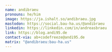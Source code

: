 ```yaml
---
name: andibraeu
pronouns: he/him
image: https://ja.ishalt.so/andibraeu.jpg
mastodon: https://social.bau-ha.us/@andibraeu
linkedin: https://linkedin.com/in/andreasbraeu
link: https://blog.andi95.de
contact-via: ab+codefreeze@andi95.de
matrix: "@andibraeu:bau-ha.us"
---
```

